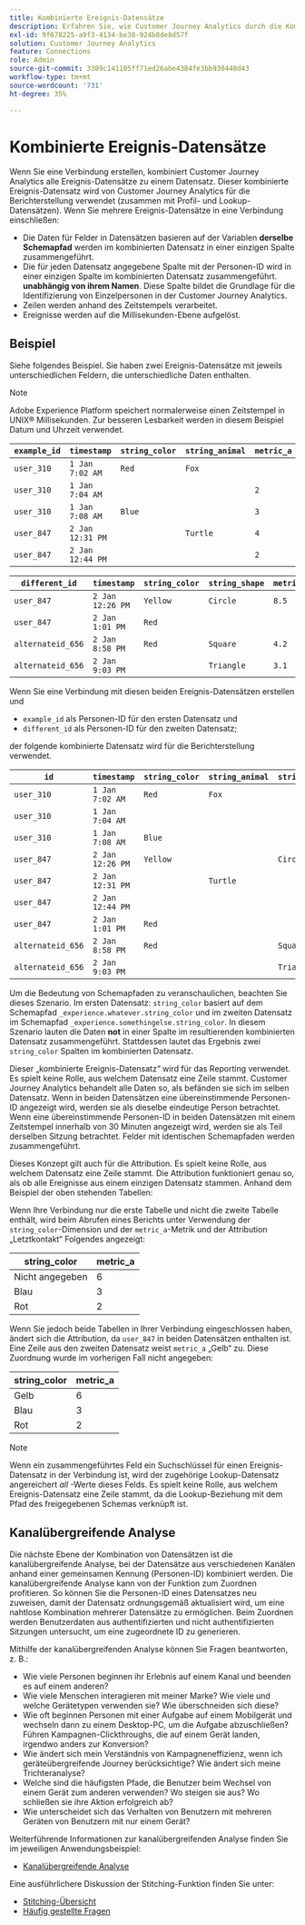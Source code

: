 ```yaml
---
title: Kombinierte Ereignis-Datensätze
description: Erfahren Sie, wie Customer Journey Analytics durch die Kombination von Datensätzen eine Verbindung herstellt.
exl-id: 9f678225-a9f3-4134-be38-924b8de8d57f
solution: Customer Journey Analytics
feature: Connections
role: Admin
source-git-commit: 3389c141105ff71ed26abe4384fe3bb930448d43
workflow-type: tm+mt
source-wordcount: '731'
ht-degree: 35%

---
```



# Kombinierte Ereignis-Datensätze

Wenn Sie eine Verbindung erstellen, kombiniert Customer Journey Analytics alle Ereignis-Datensätze zu einem Datensatz. Dieser kombinierte Ereignis-Datensatz wird von Customer Journey Analytics für die Berichterstellung verwendet (zusammen mit Profil- und Lookup-Datensätzen). Wenn Sie mehrere Ereignis-Datensätze in eine Verbindung einschließen:

* Die Daten für Felder in Datensätzen basieren auf der Variablen **derselbe Schemapfad** werden im kombinierten Datensatz in einer einzigen Spalte zusammengeführt.
* Die für jeden Datensatz angegebene Spalte mit der Personen-ID wird in einer einzigen Spalte im kombinierten Datensatz zusammengeführt. **unabhängig von ihrem Namen**. Diese Spalte bildet die Grundlage für die Identifizierung von Einzelpersonen in der Customer Journey Analytics.
* Zeilen werden anhand des Zeitstempels verarbeitet.
* Ereignisse werden auf die Millisekunden-Ebene aufgelöst.

## Beispiel

Siehe folgendes Beispiel. Sie haben zwei Ereignis-Datensätze mit jeweils unterschiedlichen Feldern, die unterschiedliche Daten enthalten.

>[!NOTE]
>
>Adobe Experience Platform speichert normalerweise einen Zeitstempel in UNIX® Millisekunden. Zur besseren Lesbarkeit werden in diesem Beispiel Datum und Uhrzeit verwendet.

| `example_id` | `timestamp` | `string_color` | `string_animal` | `metric_a` |
| --- | --- | --- | --- | --- |
| `user_310` | `1 Jan 7:02 AM` | `Red` | `Fox` | |
| `user_310` | `1 Jan 7:04 AM` | | | `2` |
| `user_310` | `1 Jan 7:08 AM` | `Blue` | | `3` |
| `user_847` | `2 Jan 12:31 PM` | | `Turtle` | `4` |
| `user_847` | `2 Jan 12:44 PM` | | | `2` |

| `different_id` | `timestamp` | `string_color` | `string_shape` | `metric_b` |
| --- | --- | --- | --- | --- |
| `user_847` | `2 Jan 12:26 PM` | `Yellow` | `Circle` | `8.5` |
| `user_847` | `2 Jan 1:01 PM` | `Red` | | |
| `alternateid_656` | `2 Jan 8:58 PM` | `Red` | `Square` | `4.2` |
| `alternateid_656` | `2 Jan 9:03 PM` | | `Triangle` | `3.1` |

Wenn Sie eine Verbindung mit diesen beiden Ereignis-Datensätzen erstellen und

* `example_id` als Personen-ID für den ersten Datensatz und
* `different_id` als Personen-ID für den zweiten Datensatz;

der folgende kombinierte Datensatz wird für die Berichterstellung verwendet.

| `id` | `timestamp` | `string_color` | `string_animal` | `string_shape` | `metric_a` | `metric_b` |
| --- | --- | --- | --- | --- | --- | --- |
| `user_310` | `1 Jan 7:02 AM` | `Red` | `Fox` | | | |
| `user_310` | `1 Jan 7:04 AM` | | | | `2` | |
| `user_310` | `1 Jan 7:08 AM` | `Blue` | | | `3` | |
| `user_847` | `2 Jan 12:26 PM` | `Yellow` | | `Circle` | | `8.5` |
| `user_847` | `2 Jan 12:31 PM` | | `Turtle` | | `4` | |
| `user_847` | `2 Jan 12:44 PM` | | | | `2` | |
| `user_847` | `2 Jan 1:01 PM` | `Red` | | | | |
| `alternateid_656` | `2 Jan 8:58 PM` | `Red` | | `Square` | | `4.2` |
| `alternateid_656` | `2 Jan 9:03 PM` | | | `Triangle` | | `3.1` |

Um die Bedeutung von Schemapfaden zu veranschaulichen, beachten Sie dieses Szenario. Im ersten Datensatz: `string_color` basiert auf dem Schemapfad `_experience.whatever.string_color` und im zweiten Datensatz im Schemapfad  `_experience.somethingelse.string_color`. In diesem Szenario lauten die Daten **not** in einer Spalte im resultierenden kombinierten Datensatz zusammengeführt. Stattdessen lautet das Ergebnis zwei `string_color` Spalten im kombinierten Datensatz.

Dieser „kombinierte Ereignis-Datensatz“ wird für das Reporting verwendet. Es spielt keine Rolle, aus welchem Datensatz eine Zeile stammt. Customer Journey Analytics behandelt alle Daten so, als befänden sie sich im selben Datensatz. Wenn in beiden Datensätzen eine übereinstimmende Personen-ID angezeigt wird, werden sie als dieselbe eindeutige Person betrachtet. Wenn eine übereinstimmende Personen-ID in beiden Datensätzen mit einem Zeitstempel innerhalb von 30 Minuten angezeigt wird, werden sie als Teil derselben Sitzung betrachtet. Felder mit identischen Schemapfaden werden zusammengeführt.

Dieses Konzept gilt auch für die Attribution. Es spielt keine Rolle, aus welchem Datensatz eine Zeile stammt. Die Attribution funktioniert genau so, als ob alle Ereignisse aus einem einzigen Datensatz stammen. Anhand dem Beispiel der oben stehenden Tabellen:

Wenn Ihre Verbindung nur die erste Tabelle und nicht die zweite Tabelle enthält, wird beim Abrufen eines Berichts unter Verwendung der `string_color`-Dimension und der `metric_a`-Metrik und der Attribution „Letztkontakt“ Folgendes angezeigt:

| string_color | metric_a |
| --- | --- |
| Nicht angegeben | 6 |
| Blau | 3 |
| Rot | 2 |

Wenn Sie jedoch beide Tabellen in Ihrer Verbindung eingeschlossen haben, ändert sich die Attribution, da `user_847` in beiden Datensätzen enthalten ist. Eine Zeile aus den zweiten Datensatz weist `metric_a` „Gelb“ zu. Diese Zuordnung wurde im vorherigen Fall nicht angegeben:

| string_color | metric_a |
| --- | --- |
| Gelb | 6 |
| Blau | 3 |
| Rot | 2 |

>[!NOTE]
>
>Wenn ein zusammengeführtes Feld ein Suchschlüssel für einen Ereignis-Datensatz in der Verbindung ist, wird der zugehörige Lookup-Datensatz angereichert *all* -Werte dieses Felds. Es spielt keine Rolle, aus welchem Ereignis-Datensatz eine Zeile stammt, da die Lookup-Beziehung mit dem Pfad des freigegebenen Schemas verknüpft ist.

## Kanalübergreifende Analyse

Die nächste Ebene der Kombination von Datensätzen ist die kanalübergreifende Analyse, bei der Datensätze aus verschiedenen Kanälen anhand einer gemeinsamen Kennung (Personen-ID) kombiniert werden. Die kanalübergreifende Analyse kann von der Funktion zum Zuordnen profitieren. So können Sie die Personen-ID eines Datensatzes neu zuweisen, damit der Datensatz ordnungsgemäß aktualisiert wird, um eine nahtlose Kombination mehrerer Datensätze zu ermöglichen. Beim Zuordnen werden Benutzerdaten aus authentifizierten und nicht authentifizierten Sitzungen untersucht, um eine zugeordnete ID zu generieren.

Mithilfe der kanalübergreifenden Analyse können Sie Fragen beantworten, z. B.:

* Wie viele Personen beginnen ihr Erlebnis auf einem Kanal und beenden es auf einem anderen?
* Wie viele Menschen interagieren mit meiner Marke? Wie viele und welche Gerätetypen verwenden sie? Wie überschneiden sich diese?
* Wie oft beginnen Personen mit einer Aufgabe auf einem Mobilgerät und wechseln dann zu einem Desktop-PC, um die Aufgabe abzuschließen? Führen Kampagnen-Clickthroughs, die auf einem Gerät landen, irgendwo anders zur Konversion?
* Wie ändert sich mein Verständnis von Kampagneneffizienz, wenn ich geräteübergreifende Journey berücksichtige? Wie ändert sich meine Trichteranalyse?
* Welche sind die häufigsten Pfade, die Benutzer beim Wechsel von einem Gerät zum anderen verwenden? Wo steigen sie aus? Wo schließen sie ihre Aktion erfolgreich ab?
* Wie unterscheidet sich das Verhalten von Benutzern mit mehreren Geräten von Benutzern mit nur einem Gerät?


Weiterführende Informationen zur kanalübergreifenden Analyse finden Sie im jeweiligen Anwendungsbeispiel:

* [Kanalübergreifende Analyse](../use-cases/cross-channel/cross-channel.md)

Eine ausführlichere Diskussion der Stitching-Funktion finden Sie unter:

* [Stitching-Übersicht](/help/stitching/overview.md)
* [Häufig gestellte Fragen](/help/stitching/faq.md)

